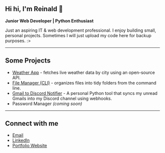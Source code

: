 ## Hi hi, I'm Reinald 👋


**Junior Web Developer | Python Enthusiast**

Just an aspiring IT & web development professional.
I enjoy building small, personal projects. Sometimes I will just upload my code here for backup purposes. :>

---

## Some Projects
- [Weather App](https://github.com/reinald-claudio/simple-weather-app) - fetches live weather data by city using an open-source API.
- [File Manager (CLI)](https://github.com/reinald-claudio/file-organizer) - organizes files into tidy folders from the command line.
- [Gmail to Discord Notifier](https://github.com/Reinald-Claudio/Gmail-to-Discord-Notifier) - A personal Python tool that syncs my unread Gmails into my Discord channel using webhooks.
- Password Manager *(coming soon)*

---

## Connect with me
- [Email](mailto:reinaldlimpinclaudio@gmail.com)
- [LinkedIn](#)
- [Portfolio Website](https://reinald-claudio.github.io/reinald-portfolio/)
